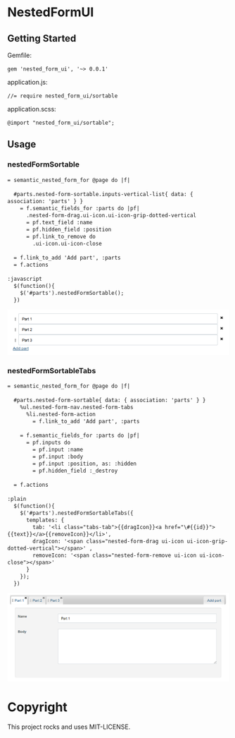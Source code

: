 # NestedFormUI

## Getting Started

Gemfile:

    gem 'nested_form_ui', '~> 0.0.1'

application.js:

    //= require nested_form_ui/sortable

application.scss:

    @import "nested_form_ui/sortable";

## Usage

### nestedFormSortable

    = semantic_nested_form_for @page do |f|

      #parts.nested-form-sortable.inputs-vertical-list{ data: { association: 'parts' } }
        = f.semantic_fields_for :parts do |pf|
          .nested-form-drag.ui-icon.ui-icon-grip-dotted-vertical
          = pf.text_field :name
          = pf.hidden_field :position
          = pf.link_to_remove do
            .ui-icon.ui-icon-close

      = f.link_to_add 'Add part', :parts
      = f.actions

    :javascript
      $(function(){
        $('#parts').nestedFormSortable();
      })

![nestedFormSortable](https://github.com/tb/nested_form_ui/raw/master/img/sortable.png)

### nestedFormSortableTabs

    = semantic_nested_form_for @page do |f|

      #parts.nested-form-sortable{ data: { association: 'parts' } }
        %ul.nested-form-nav.nested-form-tabs
          %li.nested-form-action
            = f.link_to_add 'Add part', :parts

        = f.semantic_fields_for :parts do |pf|
          = pf.inputs do
            = pf.input :name
            = pf.input :body
            = pf.input :position, as: :hidden
            = pf.hidden_field :_destroy

      = f.actions

    :plain
      $(function(){
        $('#parts').nestedFormSortableTabs({
          templates: {
            tab: '<li class="tabs-tab">{{dragIcon}}<a href="\#{{id}}">{{text}}</a>{{removeIcon}}</li>',
            dragIcon: '<span class="nested-form-drag ui-icon ui-icon-grip-dotted-vertical"></span>' ,
            removeIcon: '<span class="nested-form-remove ui-icon ui-icon-close"></span>'
          }
        });
      })

![nestedFormSortableTabs](https://github.com/tb/nested_form_ui/raw/master/img/sortableTabs.png)

# Copyright

This project rocks and uses MIT-LICENSE.
